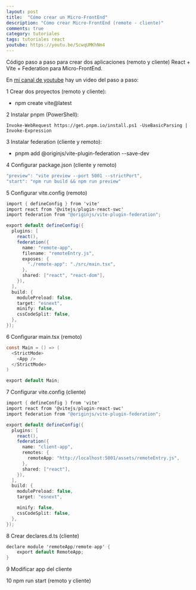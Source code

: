 ```yaml
---
layout: post
title:  "Cómo crear un Micro-FrontEnd"
description: "Cómo crear Micro-FrontEnd (remote - cliente)"
comments: true
category: tutoriales
tags: tutoriales react
youtube: https://youtu.be/ScwqUMKhNm4
---
```

Código paso a paso para crear dos aplicaciones (remoto y cliente) React + Vite + Federation para Micro-FrontEnd.

En <a target="_blank" href="{{ page.youtube }}">mi canal de youtube</a> hay un video del paso a paso:
 
1 Crear dos proyectos (remoto y cliente):
- npm create vite@latest

2 Instalar pnpm (PowerShell):

```
Invoke-WebRequest https://get.pnpm.io/install.ps1 -UseBasicParsing | Invoke-Expression
```

3 Instalar federation (cliente y remoto):
- pnpm add @originjs/vite-plugin-federation --save-dev

4 Configurar package.json (cliente y remoto)
   
```csharp
"preview": "vite preview --port 5001 --strictPort",
"start": "npm run build && npm run preview"
```

5 Configurar vite.config (remoto)

```csharp
import { defineConfig } from 'vite'
import react from '@vitejs/plugin-react-swc'
import federation from "@originjs/vite-plugin-federation";

export default defineConfig({
  plugins: [
    react(),
    federation({
      name: "remote-app",
      filename: "remoteEntry.js",
      exposes: {
        "./remote-app": "./src/main.tsx",
      },
      shared: ["react", "react-dom"],
    }),
  ],
  build: {
    modulePreload: false,
    target: "esnext",
    minify: false,
    cssCodeSplit: false,
  },
});
```

6 Configurar main.tsx (remoto)

```csharp
const Main = () => (
  <StrictMode>
    <App />
  </StrictMode>
)

export default Main;
```

7 Configurar vite.config (cliente)
   
```csharp
import { defineConfig } from 'vite'
import react from '@vitejs/plugin-react-swc'
import federation from "@originjs/vite-plugin-federation";

export default defineConfig({
  plugins: [
    react(),
    federation({
      name: "client-app",
      remotes: {
        remoteApp: "http://localhost:5001/assets/remoteEntry.js",
      },
      shared: ["react"],
    }),
  ],
  build: {
    modulePreload: false,
    target: "esnext",

    minify: false,
    cssCodeSplit: false,
  },
});
```

8 Crear declares.d.ts (cliente)   
```csharp
declare module 'remoteApp/remote-app' {
    export default RemoteApp;
}
```

9 Modificar app del cliente
   
10 npm run start (remoto y cliente)
